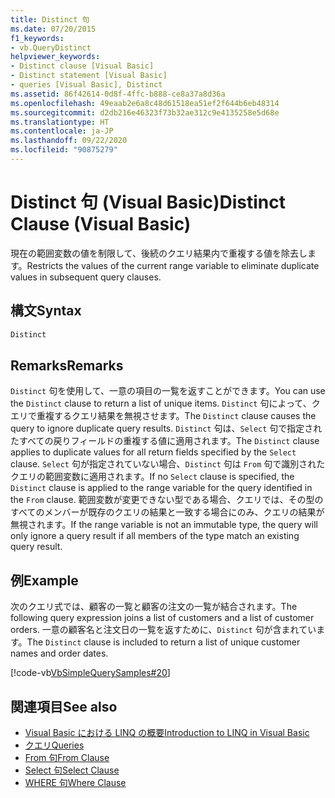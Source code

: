 ```yaml
---
title: Distinct 句
ms.date: 07/20/2015
f1_keywords:
- vb.QueryDistinct
helpviewer_keywords:
- Distinct clause [Visual Basic]
- Distinct statement [Visual Basic]
- queries [Visual Basic], Distinct
ms.assetid: 86f42614-0d8f-4ffc-b888-ce8a37a8d36a
ms.openlocfilehash: 49eaab2e6a8c48d61518ea51ef2f644b6eb48314
ms.sourcegitcommit: d2db216e46323f73b32ae312c9e4135258e5d68e
ms.translationtype: HT
ms.contentlocale: ja-JP
ms.lasthandoff: 09/22/2020
ms.locfileid: "90875279"
---
```

# <a name="distinct-clause-visual-basic"></a><span data-ttu-id="76a35-102">Distinct 句 (Visual Basic)</span><span class="sxs-lookup"><span data-stu-id="76a35-102">Distinct Clause (Visual Basic)</span></span>

<span data-ttu-id="76a35-103">現在の範囲変数の値を制限して、後続のクエリ結果内で重複する値を除去します。</span><span class="sxs-lookup"><span data-stu-id="76a35-103">Restricts the values of the current range variable to eliminate duplicate values in subsequent query clauses.</span></span>  
  
## <a name="syntax"></a><span data-ttu-id="76a35-104">構文</span><span class="sxs-lookup"><span data-stu-id="76a35-104">Syntax</span></span>  
  
```vb  
Distinct  
```  
  
## <a name="remarks"></a><span data-ttu-id="76a35-105">Remarks</span><span class="sxs-lookup"><span data-stu-id="76a35-105">Remarks</span></span>  

 <span data-ttu-id="76a35-106">`Distinct` 句を使用して、一意の項目の一覧を返すことができます。</span><span class="sxs-lookup"><span data-stu-id="76a35-106">You can use the `Distinct` clause to return a list of unique items.</span></span> <span data-ttu-id="76a35-107">`Distinct` 句によって、クエリで重複するクエリ結果を無視させます。</span><span class="sxs-lookup"><span data-stu-id="76a35-107">The `Distinct` clause causes the query to ignore duplicate query results.</span></span> <span data-ttu-id="76a35-108">`Distinct` 句は、`Select` 句で指定されたすべての戻りフィールドの重複する値に適用されます。</span><span class="sxs-lookup"><span data-stu-id="76a35-108">The `Distinct` clause applies to duplicate values for all return fields specified by the `Select` clause.</span></span> <span data-ttu-id="76a35-109">`Select` 句が指定されていない場合、`Distinct` 句は `From` 句で識別されたクエリの範囲変数に適用されます。</span><span class="sxs-lookup"><span data-stu-id="76a35-109">If no `Select` clause is specified, the `Distinct` clause is applied to the range variable for the query identified in the `From` clause.</span></span> <span data-ttu-id="76a35-110">範囲変数が変更できない型である場合、クエリでは、その型のすべてのメンバーが既存のクエリの結果と一致する場合にのみ、クエリの結果が無視されます。</span><span class="sxs-lookup"><span data-stu-id="76a35-110">If the range variable is not an immutable type, the query will only ignore a query result if all members of the type match an existing query result.</span></span>  
  
## <a name="example"></a><span data-ttu-id="76a35-111">例</span><span class="sxs-lookup"><span data-stu-id="76a35-111">Example</span></span>  

 <span data-ttu-id="76a35-112">次のクエリ式では、顧客の一覧と顧客の注文の一覧が結合されます。</span><span class="sxs-lookup"><span data-stu-id="76a35-112">The following query expression joins a list of customers and a list of customer orders.</span></span> <span data-ttu-id="76a35-113">一意の顧客名と注文日の一覧を返すために、`Distinct` 句が含まれています。</span><span class="sxs-lookup"><span data-stu-id="76a35-113">The `Distinct` clause is included to return a list of unique customer names and order dates.</span></span>  
  
 [!code-vb[VbSimpleQuerySamples#20](~/samples/snippets/visualbasic/VS_Snippets_VBCSharp/VbSimpleQuerySamples/VB/QuerySamples1.vb#20)]  
  
## <a name="see-also"></a><span data-ttu-id="76a35-114">関連項目</span><span class="sxs-lookup"><span data-stu-id="76a35-114">See also</span></span>

- [<span data-ttu-id="76a35-115">Visual Basic における LINQ の概要</span><span class="sxs-lookup"><span data-stu-id="76a35-115">Introduction to LINQ in Visual Basic</span></span>](../../programming-guide/language-features/linq/introduction-to-linq.md)
- [<span data-ttu-id="76a35-116">クエリ</span><span class="sxs-lookup"><span data-stu-id="76a35-116">Queries</span></span>](index.md)
- [<span data-ttu-id="76a35-117">From 句</span><span class="sxs-lookup"><span data-stu-id="76a35-117">From Clause</span></span>](from-clause.md)
- [<span data-ttu-id="76a35-118">Select 句</span><span class="sxs-lookup"><span data-stu-id="76a35-118">Select Clause</span></span>](select-clause.md)
- [<span data-ttu-id="76a35-119">WHERE 句</span><span class="sxs-lookup"><span data-stu-id="76a35-119">Where Clause</span></span>](where-clause.md)
